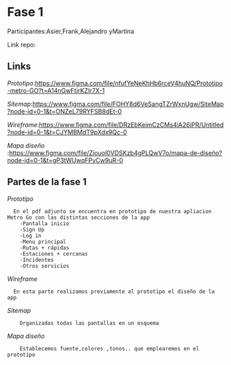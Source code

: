 # Fase 1
Participantes:Asier,Frank,Alejandro yMartina

Link repo:


## Links
   <em>Prototipo</em>:https://www.figma.com/file/nfufYeNeKhHb6rceV4huNQ/Prototipo-metro-GO?t=A14nGwFtjrKZIr7X-1
   
   <em>Sitemap</em>:https://www.figma.com/file/FOHY8d6VeSangTZrWxnUgw/SiteMap?node-id=0-1&t=ONZeL79RYFSB8dEt-0
   
  <em>Wireframe</em>:https://www.figma.com/file/DRzEbKeimCzCMs4iA26iPR/Untitled?node-id=0-1&t=CJYMBMdT9pXdx9Qc-0
  
  <em>Mapa diseño </em>:https://www.figma.com/file/Ziouol0VDSKzb4gPLQwV7o/mapa-de-diseño?node-id=0-1&t=gP3tWUwqFPyCw9uR-0

  
## Partes de la fase 1
 <em>Prototipo</em>
 
      En el pdf adjunto se encuentra en prototipo de nuestra apliacion Metro Go con las distintas secciones de la app
        -Pantalla inicio
        -Sign Up
        -Log in
        -Menu principal
        -Rutas + rápidas
        -Estaciones + cercanas
        -Incidentes
        -Otros servicios
        

    
 <em>Wireframe</em>
 
      En esta parte realizamos previamente al prototipo el diseño de la app
 
      
 <em>Sitemap</em>
 
        Organizadas todas las pantallas en un esquema

 <em>Mapa diseño </em>
 
        Establecemos fuente,colores ,tonos.. que emplearemos en el prototipo
         
